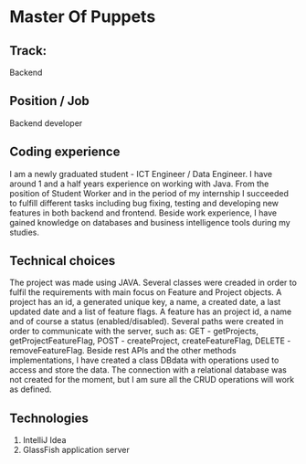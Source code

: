 # Master Of Puppets

## Track: 
Backend

## Position / Job 
Backend developer 

## Coding experience
I am a newly graduated student - ICT Engineer / Data Engineer. I have around 1 and a half years experience on working with Java. From the position of Student Worker and in the period of my internship I succeeded to fulfill different tasks including bug fixing, testing and developing new features in both backend and frontend. Beside work experience, I have gained knowledge on databases and business intelligence tools during my studies. 

## Technical choices

The project was made using JAVA. Several classes were creaded in order to fulfil the requirements with main focus on Feature and Project objects. A project has an id, a generated unique key, a name, a created date, a last updated date and a list of feature flags. A feature has an project id, a name and of course a status (enabled/disabled). Several paths were created in order to communicate with the server, such as: GET - getProjects, getProjectFeatureFlag, POST - createProject, createFeatureFlag, DELETE - removeFeatureFlag.  Beside rest APIs and the other methods implementations, I have created a class DBdata with operations used to access and store the data. The connection with a relational database was not created for the moment, but I am sure all the CRUD operations will work as defined. 

## Technologies

1. IntelliJ Idea
2. GlassFish application server



